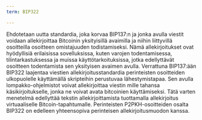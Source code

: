 ```yaml
---
term: BIP322

---
```

Ehdotetaan uutta standardia, joka korvaa BIP137:n ja jonka avulla viestit voidaan allekirjoittaa Bitcoinin yksityisillä avaimilla ja niihin liittyvillä osoitteilla osoitteen omistajuuden todistamiseksi. Nämä allekirjoitukset ovat hyödyllisiä erilaisissa sovelluksissa, kuten varojen todentamisessa, tilintarkastuksessa ja muissa käyttötarkoituksissa, jotka edellyttävät osoitteen todentamista sen yksityisen avaimen avulla. Verrattuna BIP137:ään BIP322 laajentaa viestien allekirjoitusstandardia perinteisten osoitteiden ulkopuolelle käyttämällä skripteihin perustuvaa lähestymistapaa. Sen avulla lompakko-ohjelmistot voivat allekirjoittaa viestin mille tahansa käsikirjoitukselle, jonka ne voivat avata bitcoinien käyttämiseksi. Tätä varten menetelmä edellyttää tekstin allekirjoittamista tuottamalla allekirjoitus virtuaaliselle Bitcoin-tapahtumalle. Perinteisten P2PKH-osoitteiden osalta BIP322 on edelleen yhteensopiva perinteisen allekirjoitusmuodon kanssa.